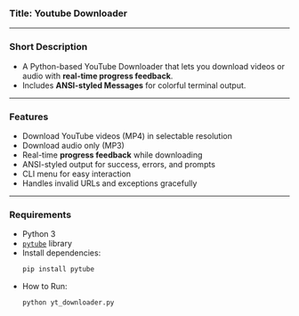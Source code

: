 ### Title: Youtube Downloader

---

### Short Description
- A Python-based YouTube Downloader that lets you download videos or audio with **real-time progress feedback**.
- Includes **ANSI-styled Messages** for colorful terminal output.

---

### Features
- Download YouTube videos (MP4) in selectable resolution
- Download audio only (MP3)
- Real-time **progress feedback** while downloading
- ANSI-styled output for success, errors, and prompts
- CLI menu for easy interaction
- Handles invalid URLs and exceptions gracefully

---

### Requirements
- Python 3
- [`pytube`](https://pypi.org/project/pytube/) library
- Install dependencies:
  ```bash
  pip install pytube

- How to Run:
  ```bash
  python yt_downloader.py